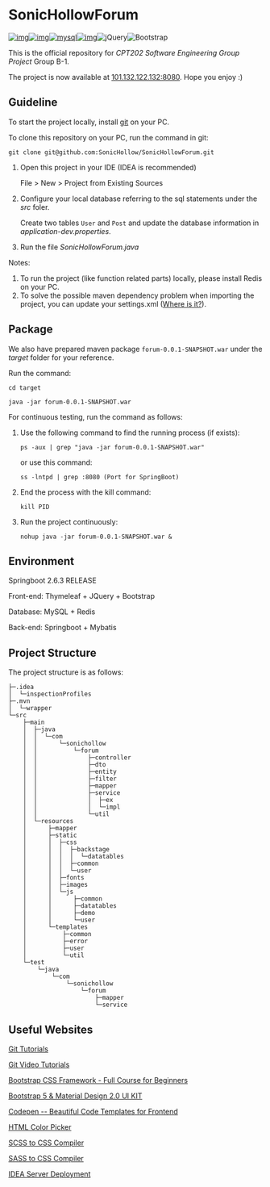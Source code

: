 # SonicHollowForum

[![img](https://camo.githubusercontent.com/de3012ca40ba3ef433da8807996576d3cafaccf638909e83b1048b1d8aec3b77/68747470733a2f2f696d672e736869656c64732e696f2f62616467652f537072696e675f426f6f742d4632463446393f7374796c653d666f722d7468652d6261646765266c6f676f3d737072696e672d626f6f74)](https://camo.githubusercontent.com/de3012ca40ba3ef433da8807996576d3cafaccf638909e83b1048b1d8aec3b77/68747470733a2f2f696d672e736869656c64732e696f2f62616467652f537072696e675f426f6f742d4632463446393f7374796c653d666f722d7468652d6261646765266c6f676f3d737072696e672d626f6f74)[![img](https://camo.githubusercontent.com/506742bb72188756810aa73bf2b2032849399620bf5af3816b68090f24d81a7c/68747470733a2f2f696d672e736869656c64732e696f2f62616467652f6170616368655f6d6176656e2d4337314133363f7374796c653d666f722d7468652d6261646765266c6f676f3d6170616368656d6176656e266c6f676f436f6c6f723d7768697465)](https://camo.githubusercontent.com/506742bb72188756810aa73bf2b2032849399620bf5af3816b68090f24d81a7c/68747470733a2f2f696d672e736869656c64732e696f2f62616467652f6170616368655f6d6176656e2d4337314133363f7374796c653d666f722d7468652d6261646765266c6f676f3d6170616368656d6176656e266c6f676f436f6c6f723d7768697465)[![mysql](https://camo.githubusercontent.com/a4a4a017a5d519d7c4ce2a3cd3d2194fb7af4b1ca424850784565007c2acc7d8/68747470733a2f2f696d672e736869656c64732e696f2f62616467652f4d7953514c2d3030354338343f7374796c653d666f722d7468652d6261646765266c6f676f3d6d7973716c266c6f676f436f6c6f723d7768697465)](https://camo.githubusercontent.com/a4a4a017a5d519d7c4ce2a3cd3d2194fb7af4b1ca424850784565007c2acc7d8/68747470733a2f2f696d672e736869656c64732e696f2f62616467652f4d7953514c2d3030354338343f7374796c653d666f722d7468652d6261646765266c6f676f3d6d7973716c266c6f676f436f6c6f723d7768697465)[![img](https://camo.githubusercontent.com/16c5d674d150e47e77738a333e74716023295715c956aaf84615cef3f50675ed/68747470733a2f2f696d672e736869656c64732e696f2f62616467652f72656469732d2532334444303033312e7376673f267374796c653d666f722d7468652d6261646765266c6f676f3d7265646973266c6f676f436f6c6f723d7768697465)](https://camo.githubusercontent.com/16c5d674d150e47e77738a333e74716023295715c956aaf84615cef3f50675ed/68747470733a2f2f696d672e736869656c64732e696f2f62616467652f72656469732d2532334444303033312e7376673f267374796c653d666f722d7468652d6261646765266c6f676f3d7265646973266c6f676f436f6c6f723d7768697465)![jQuery](https://img.shields.io/badge/jquery-%230769AD.svg?style=for-the-badge&logo=jquery&logoColor=white)![Bootstrap](https://img.shields.io/badge/bootstrap-%23563D7C.svg?style=for-the-badge&logo=bootstrap&logoColor=white)

This is the official repository for *CPT202 Software Engineering Group Project* Group B-1.

The project is now available at [101.132.122.132:8080](http://101.132.122.132:8080). Hope you enjoy :)

## Guideline

To start the project locally, install [git](https://git-scm.com/book/zh/v2/%E8%B5%B7%E6%AD%A5-%E5%AE%89%E8%A3%85-Git) on your PC. 

To clone this repository on your PC, run the command in git:

`git clone git@github.com:SonicHollow/SonicHollowForum.git`

1. Open this project in your IDE (IDEA is recommended) 

   File > New > Project from Existing Sources

2. Configure your local database referring to the sql statements under the *src* foler.

   Create two tables `User` and `Post` and update the database information in *application-dev.properties*.

3. Run the file *SonicHollowForum.java*

Notes: 

1. To run the project (like function related parts) locally, please install Redis on your PC. 
2. To solve the possible maven dependency problem when importing the project, you can update your settings.xml ([Where is it?](https://www.cnblogs.com/Small-sunshine/p/11640576.html)). 

## Package

We also have prepared maven package `forum-0.0.1-SNAPSHOT.war` under the *target* folder for your reference. 

Run the command:

`cd target`

`java -jar forum-0.0.1-SNAPSHOT.war`

For continuous testing, run the command as follows:

1. Use the following command to find the running process (if exists):

   `ps -aux | grep "java -jar forum-0.0.1-SNAPSHOT.war"`

   or use this command:

   `ss -lntpd | grep :8080 (Port for SpringBoot)`

2. End the process with the kill command:

   `kill PID`

3. Run the project continuously:

   `nohup java -jar forum-0.0.1-SNAPSHOT.war & `

## Environment


Springboot 2.6.3 RELEASE

Front-end: Thymeleaf + JQuery + Bootstrap

Database: MySQL + Redis

Back-end: Springboot + Mybatis

## Project Structure

The project structure is as follows:

```
├─.idea
│  └─inspectionProfiles
├─.mvn
│  └─wrapper
└─src
    ├─main
    │  ├─java
    │  │  └─com
    │  │      └─sonichollow
    │  │          └─forum
    │  │              ├─controller
    │  │              ├─dto
    │  │              ├─entity
    │  │              ├─filter
    │  │              ├─mapper
    │  │              ├─service
    │  │              │  ├─ex
    │  │              │  └─impl
    │  │              └─util
    │  └─resources
    │      ├─mapper
    │      ├─static
    │      │  ├─css
    │      │  │  ├─backstage
    │      │  │  │  └─datatables
    │      │  │  ├─common
    │      │  │  └─user
    │      │  ├─fonts
    │      │  ├─images
    │      │  └─js
    │      │      ├─common
    │      │      ├─datatables
    │      │      ├─demo
    │      │      └─user
    │      └─templates
    │          ├─common
    │          ├─error
    │          ├─user
    │          └─util
    └─test
        └─java
            └─com
                └─sonichollow
                    └─forum
                        ├─mapper
                        └─service

```




## Useful Websites

[Git Tutorials](https://www.runoob.com/git/git-basic-operations.html)

[Git Video Tutorials](https://www.bilibili.com/video/BV1vy4y1s7k6)

[Bootstrap CSS Framework - Full Course for Beginners](https://www.youtube.com/watch?v=-qfEOE4vtxE)

[Bootstrap 5 & Material Design 2.0 UI KIT](https://github.com/mdbootstrap/mdb-ui-kit)

[Codepen -- Beautiful Code Templates for Frontend](https://codepen.io)

[HTML Color Picker](https://www.runoob.com/tags/html-colorpicker.html)

[SCSS to CSS Compiler](https://www.cssportal.com/scss-to-css/)

[SASS to CSS Compiler](https://www.sassmeister.com/)

[IDEA Server Deployment](https://blog.csdn.net/weixin_43711783/article/details/90218226?spm=1001.2101.3001.6661.1&utm_medium=distribute.pc_relevant_t0.none-task-blog-2%7Edefault%7ECTRLIST%7ERate-1.pc_relevant_antiscanv2&depth_1-utm_source=distribute.pc_relevant_t0.none-task-blog-2%7Edefault%7ECTRLIST%7ERate-1.pc_relevant_antiscanv2&utm_relevant_index=1)

